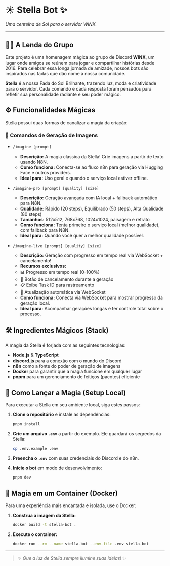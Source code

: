 # ☀️ Stella Bot ✨

*Uma centelha de Sol para o servidor WINX.*

---

## 🧚‍♀️ A Lenda do Grupo

Este projeto é uma homenagem mágica ao grupo de Discord **WINX**, um lugar onde amigos se reúnem para jogar e compartilhar histórias desde 2016. Para celebrar essa longa jornada de amizade, nossos bots são inspirados nas fadas que dão nome à nossa comunidade.

**Stella** é a nossa Fada do Sol Brilhante, trazendo luz, moda e criatividade para o servidor. Cada comando e cada resposta foram pensados para refletir sua personalidade radiante e seu poder mágico.

## ⚙️ Funcionalidades Mágicas

Stella possui duas formas de canalizar a magia da criação:

### 🎨 Comandos de Geração de Imagens

-   `/imagine [prompt]`
    -   **Descrição:** A magia clássica da Stella! Crie imagens a partir de texto usando N8N.
    -   **Como funciona:** Conecta-se ao fluxo n8n para geração via Hugging Face e outros providers.
    -   **Ideal para:** Uso geral e quando o serviço local estiver offline.

-   `/imagine-pro [prompt] [quality] [size]`
    -   **Descrição:** Geração avançada com IA local + fallback automático para N8N.
    -   **Qualidade:** Rápido (20 steps), Equilibrado (50 steps), Alta Qualidade (80 steps)
    -   **Tamanhos:** 512x512, 768x768, 1024x1024, paisagem e retrato
    -   **Como funciona:** Tenta primeiro o serviço local (melhor qualidade), com fallback para N8N.
    -   **Ideal para:** Quando você quer a melhor qualidade possível.

-   `/imagine-live [prompt] [quality] [size]`
    -   **Descrição:** Geração com progresso em tempo real via WebSocket + cancelamento!
    -   **Recursos exclusivos:** 
      - 📊 Progresso em tempo real (0-100%)
      - 🛑 Botão de cancelamento durante a geração
      - 📋 Exibe Task ID para rastreamento
      - 🔄 Atualização automática via WebSocket
    -   **Como funciona:** Conecta via WebSocket para mostrar progresso da geração local.
    -   **Ideal para:** Acompanhar gerações longas e ter controle total sobre o processo.

## 🛠️ Ingredientes Mágicos (Stack)

A magia da Stella é forjada com as seguintes tecnologias:

-   **Node.js** & **TypeScript**
-   **discord.js** para a conexão com o mundo do Discord
-   **n8n** como a fonte do poder de geração de imagens
-   **Docker** para garantir que a magia funcione em qualquer lugar
-   **pnpm** para um gerenciamento de feitiços (pacotes) eficiente

## 🚀 Como Lançar a Magia (Setup Local)

Para executar a Stella em seu ambiente local, siga estes passos:

1.  **Clone o repositório** e instale as dependências:
    ```bash
    pnpm install
    ```

2.  **Crie um arquivo `.env`** a partir do exemplo. Ele guardará os segredos da Stella:
    ```bash
    cp .env.example .env
    ```

3.  **Preencha o `.env`** com suas credenciais do Discord e do n8n.

4.  **Inicie o bot** em modo de desenvolvimento:
    ```bash
    pnpm dev
    ```

## 🐳 Magia em um Container (Docker)

Para uma experiência mais encantada e isolada, use o Docker:

1.  **Construa a imagem da Stella:**
    ```bash
    docker build -t stella-bot .
    ```

2.  **Execute o container:**
    ```bash
    docker run --rm --name stella-bot --env-file .env stella-bot
    ```

---

> ✨ *Que a luz de Stella sempre ilumine suas ideias!* ✨
